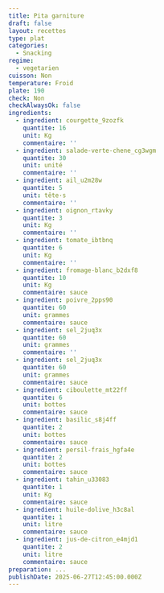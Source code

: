 ```yaml
---
title: Pita garniture
draft: false
layout: recettes
type: plat
categories:
  - Snacking
regime:
  - vegetarien
cuisson: Non
temperature: Froid
plate: 190
check: Non
checkAlwaysOk: false
ingredients:
  - ingredient: courgette_9zozfk
    quantite: 16
    unit: Kg
    commentaire: ''
  - ingredient: salade-verte-chene_cg3wgm
    quantite: 30
    unit: unité
    commentaire: ''
  - ingredient: ail_u2m28w
    quantite: 5
    unit: tête·s
    commentaire: ''
  - ingredient: oignon_rtavky
    quantite: 3
    unit: Kg
    commentaire: ''
  - ingredient: tomate_ibtbnq
    quantite: 6
    unit: Kg
    commentaire: ''
  - ingredient: fromage-blanc_b2dxf8
    quantite: 10
    unit: Kg
    commentaire: sauce
  - ingredient: poivre_2pps90
    quantite: 60
    unit: grammes
    commentaire: sauce
  - ingredient: sel_2juq3x
    quantite: 60
    unit: grammes
    commentaire: ''
  - ingredient: sel_2juq3x
    quantite: 60
    unit: grammes
    commentaire: sauce
  - ingredient: ciboulette_mt22ff
    quantite: 6
    unit: bottes
    commentaire: sauce
  - ingredient: basilic_s8j4ff
    quantite: 2
    unit: bottes
    commentaire: sauce
  - ingredient: persil-frais_hgfa4e
    quantite: 2
    unit: bottes
    commentaire: sauce
  - ingredient: tahin_u33083
    quantite: 1
    unit: Kg
    commentaire: sauce
  - ingredient: huile-dolive_h3c8al
    quantite: 1
    unit: litre
    commentaire: sauce
  - ingredient: jus-de-citron_e4mjd1
    quantite: 2
    unit: litre
    commentaire: sauce
preparation: ...
publishDate: 2025-06-27T12:45:00.000Z
---
```


